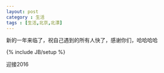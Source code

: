 ```yaml
---
layout: post
category : 生活 
tags : [生活,北京,北漂]
---
```

   
   新的一年来临了，祝自己遇到的所有人快了，感谢你们，哈哈哈哈 
<!--break-->

{% include JB/setup %} 

迎接2016